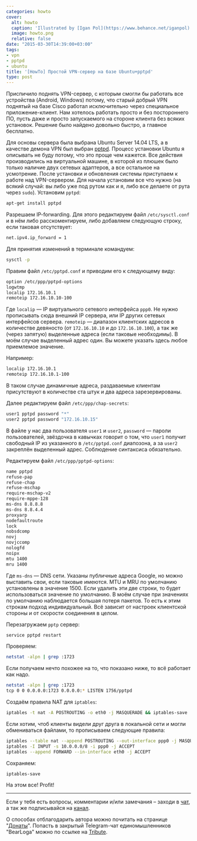 ```yaml
---
categories: howto
cover:
  alt: howto
  caption: 'Illustrated by [Igan Pol](https://www.behance.net/iganpol)'
  image: howto.png
  relative: false
date: "2015-03-30T14:39:00+03:00"
tags:
- vpn
- pptpd
- ubuntu
title: '[HowTo] Простой VPN-сервер на базе Ubuntu+pptpd'
type: post
---
```


Приспичило поднять VPN-сервер, с которым смогли бы работать все устройства (Android, Windows) потому, что старый добрый VPN поднятый на базе Cisco работал исключительно через специальное приложение-клиент. Нам хотелось работать просто и без постороннего ПО, пусть даже и просто запускаемого на стороне клиента без всяких установок. Решение было найдено довольно быстро, а главное бесплатно.

Для основы сервера была выбрана Ubuntu Server 14.04 LTS, а в качестве демона VPN был выбран [pptpd](https://help.ubuntu.com/community/PPTPServer). Процесс установки Ubuntu я описывать не буду потому, что это проще чем кажется. Все действия производились на виртуальной машине, в которой из плюшек было только наличие двух сетевых адаптеров, а все остальное на усмотрение. После установки и обновления системы приступаем к работе над VPN-сервером. Для начала установим все что нужно (на всякий случай: вы либо уже под рутом как и я, либо все делаете от рута через `sudo`). Установим `pptpd`:

```bash
apt-get install pptpd
```

Разрешаем IP-forwarding. Для этого редактируем файл `/etc/sysctl.conf` и в нём либо расскоментируем, либо добавляем следующую строку, если таковая отсутствует:

```bash
net.ipv4.ip_forward = 1
```

Для принятия изменений в терминале командуем:

```bash
sysctl -p
```

Правим файл `/etc/pptpd.conf` и приводим его к следующему виду:

```bash
option /etc/ppp/pptpd-options  
logwtmp  
localip 172.16.10.1  
remoteip 172.16.10.10-100
```

Где `localip` — IP виртуального сетевого интерфейса `ppp0`. Не нужно прописывать сюда внешний IP сервера, или IP других сетевых интерфейсов сервера. `remoteip` — диапазон клиентских адресов в количестве девяносто (от `172.16.10.10` и до `172.16.10.100`), а так же (через запятую) выделенные адреса (если таковые необходимы). В моём случае выделенный адрес один. Вы можете указать здесь любое приемлемое значение.

Например:

```bash
localip 172.16.10.1  
remoteip 172.16.10.1-100
```

В таком случае динамичные адреса, раздаваемые клиентам присутствуют в количестве ста штук и два адреса зарезервированы.

Далее редактируем файл `/etc/ppp/chap-secrets`:

```bash
user1 pptpd password "*"
user2 pptpd password "172.16.10.15"
```

В файле у нас два пользователя `user1` и `user2`, `password` — пароли пользователей, звёздочка в кавычках говорит о том, что `user1` получит свободный IP из указанного в `/etc/pptpd.conf` диапозона, а за `user2` закреплён выделенный адрес. Соблюдение синтаксиса обязательно.

Редактируем файл `/etc/ppp/pptpd-options`:

```bash
name pptpd  
refuse-pap  
refuse-chap  
refuse-mschap  
require-mschap-v2  
require-mppe-128  
ms-dns 8.8.8.8  
ms-dns 8.8.4.4  
proxyarp  
nodefaultroute  
lock  
nobsdcomp  
novj  
novjccomp  
nologfd  
noipx  
mtu 1400  
mru 1400
```

Где `ms-dns` — DNS сети. Указаны публичные адреса Google, но можно выставить свои, если таковые имеются. MTU и MRU по умолчанию установлены в значение 1500. Если удалить эти две строки, то будет использоваться значение по умолчанию. В моём случае при значениях по умолчанию наблюдается большая потеря пакетов. То есть к этим строкам подход индивидуальный. Всё зависит от настроек клиентской стороны и от скорости соединения в целом.

Перезагружаем `pptp` сервер:

```bash
service pptpd restart
```

Проверяем:

```bash
netstat -alpn | grep :1723
```

Если получаем нечто похожее на то, что показано ниже, то всё работает как надо.

```bash
netstat -alpn | grep :1723
tcp 0 0 0.0.0.0:1723 0.0.0.0:* LISTEN 1756/pptpd
```

Создаём правила NAT для `iptables`:

```bash
iptables -t nat -A POSTROUTING -o eth0 -j MASQUERADE && iptables-save
```

Если хотим, чтоб клиенты видели друг друга в локальной сети и могли обмениваться файлами, то прописываем следующие правила:

```bash
iptables --table nat --append POSTROUTING --out-interface ppp0 -j MASQUERADE  
iptables -I INPUT -s 10.0.0.0/8 -i ppp0 -j ACCEPT  
iptables --append FORWARD --in-interface eth0 -j ACCEPT
```

Сохраняем:

```bash
iptables-save
```

На этом все! Profit!

---

Если у тебя есть вопросы, комментарии и/или замечания – заходи в [чат](https://ttttt.me/jtprogru_chat), а так же подписывайся на [канал](https://ttttt.me/jtprogru_channel).

О способах отблагодарить автора можно почитать на странице "[Донаты](https://jtprog.ru/donations/)". Попасть в закрытый Telegram-чат единомышленников "BearLoga" можно по ссылке на [Tribute](https://web.tribute.tg/s/oRV).
